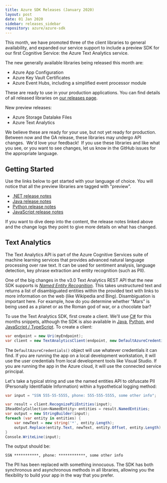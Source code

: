 ```yaml
---
title: Azure SDK Releases (January 2020)
layout: post
date: 01 Jan 2020
sidebar: releases_sidebar
repository: azure/azure-sdk
---
```


This month, we have promoted three of the client libraries to general availability, and expanded our service support to include a preview SDK for our first Cognitive Service: the Azure Text Analytics service.

The new generally available libraries being released this month are:

* Azure App Configuration
* Azure Key Vault Certificates 
* Azure Event Hubs, including a simplified event processor module

These are ready to use in your production applications.  You can find details of all released libraries on [our releases page](https://azure.github.io/azure-sdk/releases/latest/).

New preview releases:

* Azure Storage Datalake Files
* Azure Text Analytics

We believe these are ready for your use, but not yet ready for production.  Between now and the GA release, these libraries may undergo API changes.  We'd love your feedback!  If you use these libraries and like what you see, or you want to see changes, let us know in the GitHub issues for the appropriate language. 

## Getting Started

Use the links below to get started with your language of choice.  You will notice that all the preview libraries are tagged with "preview".

* [.NET release notes]({{site.baseurl}}/releases/2020-01/dotnet.html)
* [Java release notes]({{site.baseurl}}/releases/2020-01/java.html)
* [Python release notes]({{site.baseurl}}/releases/2020-01/python.html)
* [JavaScript release notes]({{site.baseurl}}/releases/2020-01/js.html)

If you want to dive deep into the content, the release notes linked above and the change logs they point to give more details on what has changed.

## Text Analytics

The Text Analytics API is part of the Azure Cognitive Services suite of machine learning services that provides advanced natural language processing over raw text.  It can be used for sentiment analysis, language detection, key phrase extraction and entity recognition (such as PII).  

One of the big changes in the v3.0 Text Analytics REST API that the new SDK supports is [*Named Entity Recognition*](https://docs.microsoft.com//azure/cognitive-services/text-analytics/how-tos/text-analytics-how-to-entity-linking).  This takes unstructured text and returns a list of disambiguated entities within the provided text with links to more information on the web (like Wikipedia and Bing).  Disambiguation is important here.  For example, how do you determine whether "Mars" is being used as a planet or as the Roman god of war, or a chocolate bar?

To use the Text Analytics SDK, first create a client.  We'll use [C#](https://github.com/Azure/azure-sdk-for-net/tree/master/sdk/textanalytics/Azure.AI.TextAnalytics) for this months snippets, although the SDK is also available in [Java](https://github.com/Azure/azure-sdk-for-java/tree/master/sdk/textanalytics/azure-ai-textanalytics), [Python](https://github.com/Azure/azure-sdk-for-python/tree/master/sdk/textanalytics/azure-ai-textanalytics), and [JavaScript / TypeScript](https://github.com/Azure/azure-sdk-for-js/tree/master/sdk/textanalytics/cognitiveservices-textanalytics).  To create a client:

```csharp
var endpoint = new Uri(myEndpoint);
var client = new TextAnalyticsClient(endpoint, new DefaultAzureCredentials());
```

The `DefaultAzureCredentials()` object will use whatever credentials it can find.  If you are running the app on a local development workstation, it will use the user credentials from local development tools like Visual Studio.  If you are running the app in the Azure cloud, it will use the connected service principal.

Let's take a typical string and use the named entities API to obfuscate PII (Personally Identifiable Information) within a hypothetical logging method:

```csharp
var input = "SSN 555-55-5555, phone: 555-555-5555, some other info";

var result = client.RecognizePiiEntities(input);
IReadOnlyCollection<NamedEntity> entities = result.NamedEntities;
var output = new StringBuilder(input);
foreach (var entity in entities) {
    var newText = new string('*', entity.Length);
    output.Replace(entity.Text, newText, entity.Offset, entity.Length);
}
Console.WriteLine(input);
```

The output should be:

```text
SSN ***********, phone: ************, some other info
```

The PII has been replaced with something innocuous.  The SDK has both synchronous and asynchronous methods in all libraries, allowing you the flexibility to build your app in the way that you prefer.
